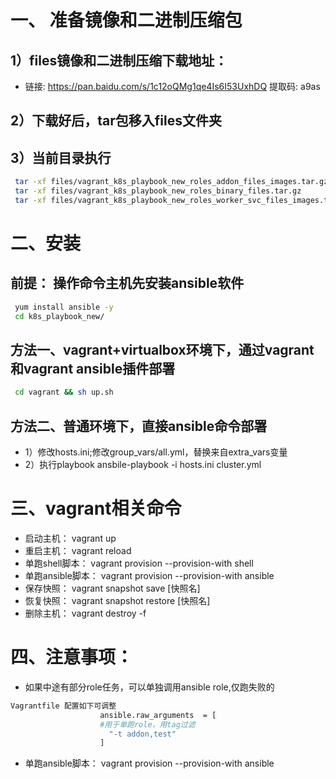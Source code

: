 # 一、 准备镜像和二进制压缩包
## 1）files镜像和二进制压缩下载地址：
 * 链接: https://pan.baidu.com/s/1c12oQMg1qe4Is6I53UxhDQ 提取码: a9as 
## 2）下载好后，tar包移入files文件夹
## 3）当前目录执行
```bash
 tar -xf files/vagrant_k8s_playbook_new_roles_addon_files_images.tar.gz
 tar -xf files/vagrant_k8s_playbook_new_roles_binary_files.tar.gz
 tar -xf files/vagrant_k8s_playbook_new_roles_worker_svc_files_images.tar.gz
```
# 二、安装
## 前提： 操作命令主机先安装ansible软件 
```bash
 yum install ansible -y
 cd k8s_playbook_new/
```
## 方法一、vagrant+virtualbox环境下，通过vagrant和vagrant ansible插件部署
```bash
 cd vagrant && sh up.sh
``` 

## 方法二、普通环境下，直接ansible命令部署
* 1）修改hosts.ini;修改group_vars/all.yml，替换来自extra_vars变量
* 2）执行playbook
 ansbile-playbook -i hosts.ini cluster.yml  

# 三、vagrant相关命令
* 启动主机： vagrant up
* 重启主机： vagrant reload
* 单跑shell脚本： vagrant provision --provision-with shell
* 单跑ansible脚本： vagrant provision --provision-with ansible
* 保存快照： vagrant snapshot save [快照名]
* 恢复快照： vagrant snapshot restore [快照名]
* 删除主机： vagrant destroy -f

# 四、注意事项：
* 如果中途有部分role任务，可以单独调用ansible role,仅跑失败的
```bash
Vagrantfile 配置如下可调整
                    ansible.raw_arguments  = [
                    #用于单跑role，用tag过滤
                      "-t addon,test"
                    ]     
```
* 单跑ansible脚本： vagrant provision --provision-with ansible